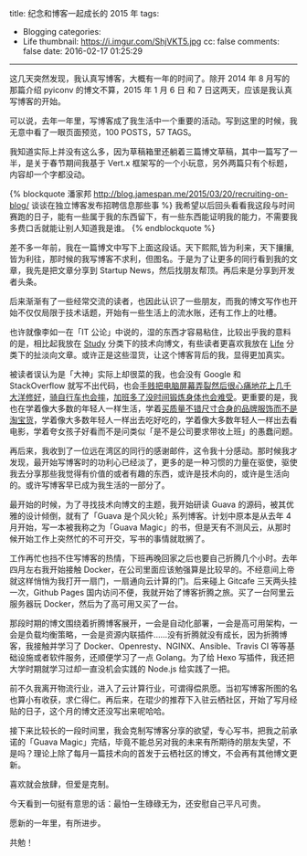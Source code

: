 title: 纪念和博客一起成长的 2015 年
tags:
  - Blogging
categories:
  - Life
thumbnail: https://i.imgur.com/ShjVKT5.jpg
cc: false
comments: false
date: 2016-02-17 01:25:29
---

这几天突然发现，我认真写博客，大概有一年的时间了。除开 2014 年 8 月写的那篇介绍 pyiconv 的博文不算，2015 年 1 月 6 日 和 7 日这两天，应该是我认真写博客的开始。

可以说，去年一年里，写博客成了我生活中一个重要的活动。写到这里的时候，我无意中看了一眼页面预览，100 POSTS，57 TAGS。

<!-- more --><!-- indicate-the-source -->

我知道实际上并没有这么多，因为草稿箱里还躺着三篇博文草稿，其中一篇写了一半，是关于春节期间我基于 Vert.x 框架写的一个小玩意，另外两篇只有个标题，内容却一个字都没动。

{% blockquote 潘家邦 http://blog.jamespan.me/2015/03/20/recruiting-on-blog/ 谈谈在独立博客发布招聘信息那些事 %}
我希望以后回头看看我这段与时间赛跑的日子，能有一些属于我的东西留下，有一些东西能证明我的能力，不需要我多费口舌就能让别人知道我是谁。
{% endblockquote %}

差不多一年前，我在一篇博文中写下上面这段话。天下熙熙,皆为利来，天下攘攘,皆为利往，那时候的我写博客不求利，但图名。于是为了让更多的同行看到我的文章，我先是把文章分享到 Startup News，然后找朋友帮顶。再后来是分享到开发者头条。

后来渐渐有了一些经常交流的读者，也因此认识了一些朋友，而我的博文写作也开始不仅仅局限于技术话题，开始有一些生活上的流水账，还有工作上的吐槽。

也许就像李如一在「IT 公论」中说的，湿的东西才容易粘住，比较出乎我的意料的是，相比起我放在 [Study][1] 分类下的技术向博文，有些读者更喜欢我放在 [Life][2] 分类下的扯淡向文章。或许正是这些湿货，让这个博客背后的我，显得更加真实。

被读者误认为是「大神」实际上却很菜的我，也会没有 Google 和 StackOverflow 就写不出代码，也会[手贱把电脑屏幕弄裂然后很心痛地花上几千大洋修好][3]，[骑自行车也会摔][4]，[加班多了没时间锻炼身体也会难受][5]。更重要的是，我也在学着像大多数的年轻人一样生活，学着[买质量不错尺寸合身的品牌服饰而不是淘宝货][6]，学着像大多数年轻人一样出去吃好吃的，学着像大多数年轻人一样出去看电影，学着夸女孩子好看而不是问类似「是不是公司要求带妆上班」的愚蠢问题。

再后来，我收到了一位远在湾区的同行的感谢邮件，这令我十分感动。那时候我才发现，最开始写博客时的功利心已经淡了，更多的是一种习惯的力量在驱使，驱使我去分享那些我觉得有价值的或者有趣的东西，或许是技术向的，或许是生活向的。或许写博客早已成为我生活的一部分了。

最开始的时候，为了寻找技术向博文的主题，我开始研读 Guava 的源码，被其优雅的设计倾倒，就有了「Guava 是个风火轮」系列博客。计划中原本是从去年 4 月开始，写一本被我称之为「Guava Magic」的书，但是天有不测风云，从那时候开始工作上突然忙的不可开交，写书的事情就耽搁了。

工作再忙也挡不住写博客的热情，下班再晚回家之后也要自己折腾几个小时。去年四月左右我开始接触 Docker，在公司里面应该勉强算是比较早的。不经意间上帝就这样悄悄为我打开一扇门，一扇通向云计算的门。后来碰上 Gitcafe 三天两头挂一次，Github Pages 国内访问不便，我就开始了博客折腾之旅。买了一台阿里云服务器玩 Docker，然后为了高可用又买了一台。

那段时期的博文围绕着折腾博客展开，一会是自动化部署，一会是高可用架构，一会是负载均衡策略，一会是资源内联插件……没有折腾就没有成长，因为折腾博客，我接触并学习了 Docker、Openresty、NGINX、Ansible、Travis CI 等等基础设施或者软件服务，还顺便学习了一点 Golang。为了给 Hexo 写插件，我还把大学时期就学习过却一直没机会实践的 Node.js 给实践了一把。

前不久我离开物流行业，进入了云计算行业，可谓得偿夙愿。当初写博客所图的名也算小有收获，求仁得仁。再后来，在琨少的推荐下入驻云栖社区，开始了写月经贴的日子，这个月的博文还没写出来呢哈哈。

接下来比较长的一段时间里，我会克制写博客分享的欲望，专心写书，把我之前承诺的「Guava Magic」完结，毕竟不能总另对我的未来有所期待的朋友失望，不是吗？理论上除了每月一篇技术向的首发于云栖社区的博文，不会再有其他博文更新。

喜欢就会放肆，但爱是克制。

今天看到一句挺有意思的话：最怕一生碌碌无为，还安慰自己平凡可贵。

愿新的一年里，有所进步。

共勉！


[1]: /categories/Study/
[2]: /categories/Life/
[3]: /2015/04/03/a-repair-of-the-retina/
[4]: /2015/12/20/oh-my-giant-atx-777/
[5]: /2015/11/03/oh-my-programmer-back/
[6]: /2015/06/14/minimalist-lifestyle/



